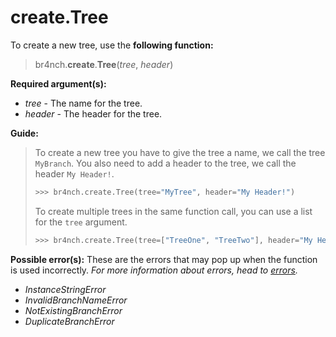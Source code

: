 # create.Tree

To create a new tree, use the **following function:**

> br4nch.**create**.**Tree**(*tree*, *header*)

**Required argument(s):**

- *tree* - The name for the tree.
- *header* - The header for the tree.

**Guide:**

> To create a new tree you have to give the tree a name, we call the tree `MyBranch`. You also need to add a header to the tree, we call the header `My Header!`.
>
> ```python
> >>> br4nch.create.Tree(tree="MyTree", header="My Header!")
> ```
>
> To create multiple trees in the same function call, you can use a list for the `tree` argument.
>
> ```python
> >>> br4nch.create.Tree(tree=["TreeOne", "TreeTwo"], header="My Header!")
> ```

**Possible error(s):**
These are the errors that may pop up when the function is used incorrectly.
*For more information about errors, head to [errors](../../guides/errors.md).*

- *InstanceStringError*
- *InvalidBranchNameError*
- *NotExistingBranchError*
- *DuplicateBranchError*

